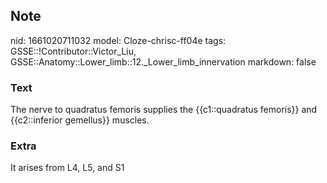 ## Note
nid: 1661020711032
model: Cloze-chrisc-ff04e
tags: GSSE::!Contributor::Victor_Liu, GSSE::Anatomy::Lower_limb::12._Lower_limb_innervation
markdown: false

### Text
The nerve to quadratus femoris supplies the {{c1::quadratus femoris}} and {{c2::inferior gemellus}} muscles.

### Extra
It arises <span style="color: rgb(32, 33, 36);">from L4, L5, and
S1</span>
